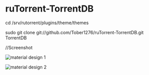# ruTorrent-TorrentDB

cd /srv/rutorrent/plugins/theme/themes

sudo git clone git://github.com/Tober1276/ruTorrent-TorrentDB.git TorrentDB

//Screenshot

![material design 1](https://cloud.githubusercontent.com/assets/15751462/14882492/6557d300-0d39-11e6-82fb-5b600ada87a9.png)

![material design 2](https://cloud.githubusercontent.com/assets/15751462/14882542/9f0c4c70-0d39-11e6-81fb-b412a41e6c01.png)
